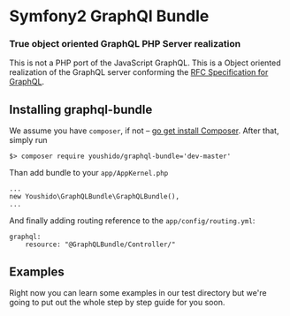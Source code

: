 # Symfony2 GraphQl Bundle

### True object oriented GraphQL PHP Server realization

This is not a PHP port of the JavaScript GraphQL. 
This is a Object oriented realization of the GraphQL server conforming the [RFC Specification for GraphQL](https://facebook.github.io/graphql/).
 
## Installing graphql-bundle

We assume you have `composer`, if not – [go get install Composer](https://getcomposer.org/doc/00-intro.md#installation-linux-unix-osx).
After that, simply run
```
$> composer require youshido/graphql-bundle='dev-master'
```
Than add bundle to your `app/AppKernel.php`
```
...
new Youshido\GraphQLBundle\GraphQLBundle(),
...
```

And finally adding routing reference to the `app/config/routing.yml`:
```
graphql:
    resource: "@GraphQLBundle/Controller/"
```

## Examples

Right now you can learn some examples in our test directory but we're going to put out the whole step by step guide for you soon.